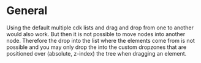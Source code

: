 # General

Using the default multiple cdk lists and drag and drop from one to another would
also work. But then it is not possible to move nodes into another node.
Therefore the drop into the list where the elements come from is not possible
and you may only drop the into the custom dropzones that are positioned over
(absolute, z-index) the tree when dragging an element.
